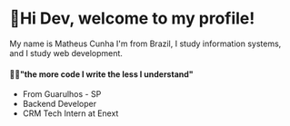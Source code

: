 # 🚀Hi Dev, welcome to my profile!

My name is Matheus Cunha
 I'm from Brazil, I study information systems, and I study web development.
 
#### 👨‍💻"the more code I write the less I understand"

- From Guarulhos - SP 
- Backend Developer
- CRM Tech Intern at Enext
